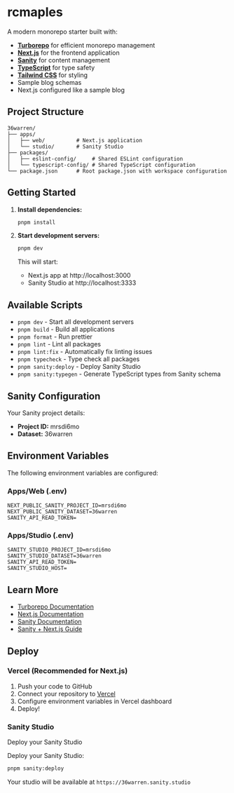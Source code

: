 # rcmaples

A modern monorepo starter built with:

- **[Turborepo](https://turbo.build/)** for efficient monorepo management
- **[Next.js](https://nextjs.org/)** for the frontend application
- **[Sanity](https://www.sanity.io/)** for content management
- **[TypeScript](https://www.typescriptlang.org/)** for type safety
- **[Tailwind CSS](https://tailwindcss.com/)** for styling
- Sample blog schemas
- Next.js configured like a sample blog

## Project Structure

```
36warren/
├── apps/
│   ├── web/          # Next.js application
│   └── studio/       # Sanity Studio
├── packages/
│   ├── eslint-config/     # Shared ESLint configuration
│   └── typescript-config/ # Shared TypeScript configuration
└── package.json      # Root package.json with workspace configuration
```

## Getting Started

1. **Install dependencies:**
   ```bash
   pnpm install
   ```

2. **Start development servers:**
   ```bash
   pnpm dev
   ```
   
   This will start:
   - Next.js app at http://localhost:3000
   - Sanity Studio at http://localhost:3333

## Available Scripts

- `pnpm dev` - Start all development servers
- `pnpm build` - Build all applications
- `pnpm format` - Run prettier
- `pnpm lint` - Lint all packages
- `pnpm lint:fix` - Automatically fix linting issues
- `pnpm typecheck` - Type check all packages
- `pnpm sanity:deploy` - Deploy Sanity Studio
- `pnpm sanity:typegen` - Generate TypeScript types from Sanity schema

## Sanity Configuration

Your Sanity project details:
- **Project ID:** mrsdi6mo
- **Dataset:** 36warren

## Environment Variables

The following environment variables are configured:

### Apps/Web (.env)
```
NEXT_PUBLIC_SANITY_PROJECT_ID=mrsdi6mo
NEXT_PUBLIC_SANITY_DATASET=36warren
SANITY_API_READ_TOKEN=
```

### Apps/Studio (.env)
```
SANITY_STUDIO_PROJECT_ID=mrsdi6mo
SANITY_STUDIO_DATASET=36warren
SANITY_API_READ_TOKEN=
SANITY_STUDIO_HOST=
```

## Learn More

- [Turborepo Documentation](https://turbo.build/)
- [Next.js Documentation](https://nextjs.org/docs)
- [Sanity Documentation](https://www.sanity.io/docs)
- [Sanity + Next.js Guide](https://www.sanity.io/docs/next-js)

## Deploy

### Vercel (Recommended for Next.js)

1. Push your code to GitHub
2. Connect your repository to [Vercel](https://vercel.com)
3. Configure environment variables in Vercel dashboard
4. Deploy!

### Sanity Studio

Deploy your Sanity Studio

Deploy your Sanity Studio:
```bash
pnpm sanity:deploy
```

Your studio will be available at `https://36warren.sanity.studio`
